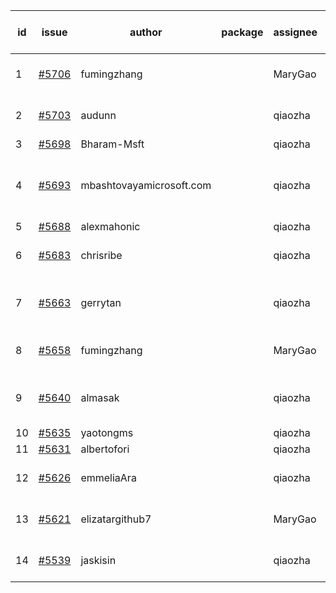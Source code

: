 | id | issue | author | package | assignee | bot advice | created date of issue | target release date | date from target |
| ------ | ------ | ------ | ------ | ------ | ------ | ------ | ------ | :-----: |
| 1 | [#5706](https://github.com/Azure/sdk-release-request/issues/5706) | fumingzhang |  | MaryGao | Attention to inconsistent tag. | 11-11 | 12-26 |  |
| 2 | [#5703](https://github.com/Azure/sdk-release-request/issues/5703) | audunn |  | qiaozha | Attention to inconsistent tag. | 11-07 | 11-22 |  |
| 3 | [#5698](https://github.com/Azure/sdk-release-request/issues/5698) | Bharam-Msft |  | qiaozha | new issue. | 11-07 | 11-22 |  |
| 4 | [#5693](https://github.com/Azure/sdk-release-request/issues/5693) | mbashtovayamicrosoft.com |  | qiaozha | new comment. Attention to inconsistent tag. | 11-06 | 11-22 |  |
| 5 | [#5688](https://github.com/Azure/sdk-release-request/issues/5688) | alexmahonic |  | qiaozha | new issue. | 11-05 | 11-22 |  |
| 6 | [#5683](https://github.com/Azure/sdk-release-request/issues/5683) | chrisribe |  | qiaozha | new issue. FirstGA. TypeSpec. | 11-05 | 11-22 |  |
| 7 | [#5663](https://github.com/Azure/sdk-release-request/issues/5663) | gerrytan |  | qiaozha | new issue. new comment. FirstBeta. | 11-04 | 11-21 |  |
| 8 | [#5658](https://github.com/Azure/sdk-release-request/issues/5658) | fumingzhang |  | MaryGao | Attention to inconsistent tag. | 10-30 | 11-21 |  |
| 9 | [#5640](https://github.com/Azure/sdk-release-request/issues/5640) | almasak |  | qiaozha | new issue. new comment. FirstBeta. | 10-23 | 11-21 |  |
| 10 | [#5635](https://github.com/Azure/sdk-release-request/issues/5635) | yaotongms |  | qiaozha | new issue. | 10-23 | 11-22 |  |
| 11 | [#5631](https://github.com/Azure/sdk-release-request/issues/5631) | albertofori |  | qiaozha | new issue. | 10-22 | 11-22 |  |
| 12 | [#5626](https://github.com/Azure/sdk-release-request/issues/5626) | emmeliaAra |  | qiaozha | Attention to inconsistent tag. | 10-22 | 11-22 |  |
| 13 | [#5621](https://github.com/Azure/sdk-release-request/issues/5621) | elizatargithub7 |  | MaryGao | new issue. FirstGA. TypeSpec. | 10-16 | 11-22 |  |
| 14 | [#5539](https://github.com/Azure/sdk-release-request/issues/5539) | jaskisin |  | qiaozha | FirstGA. HoldOn. TypeSpec. | 09-27 | 11-22 |  |
